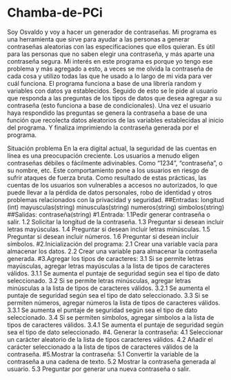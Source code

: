 # Chamba-de-PCi
Soy Osvaldo y voy a hacer un generador de contraseñas.
Mi programa es una herramienta que sirve para ayudar a las personas a generar contraseñas aleatorias con las especificaciones que ellos quieran. Es útil para las personas que no saben elegir una contraseña, y más aparte una contraseña segura. 
Mi interés en este programa es porque yo tengo ese problema y más agregado a esto, a veces se me olvida la contraseña de cada cosa y utilizo todas las que he usado a lo largo de mi vida para ver cuál funciona.
El programa funciona a base de una librería random y variables con datos ya establecidos. Seguido de esto se le pide al usuario que responda a las preguntas de los tipos de datos que desea agregar a su contraseña (esto funciona a base de condicionales).
 Una vez el usuario haya respondido las preguntas se genera la contraseña a base de una función que recolecta datos aleatorios de las variables establecidas al inicio del programa.
Y finaliza imprimiendo la contraseña generada por el programa.

Situación problema
En la era digital actual, la seguridad de las cuentas en línea es una preocupación creciente. Los usuarios a menudo eligen contraseñas débiles o fácilmente adivinables. Como “1234”, “contraseña”, o su nombre, etc. Este comportamiento pone a los usuarios en riesgo de sufrir ataques de fuerza bruta. Como resultado de estas prácticas, las cuentas de los usuarios son vulnerables a accesos no autorizados, lo que puede llevar a la pérdida de datos personales, robo de identidad y otros problemas relacionados con la privacidad y seguridad.
##Entradas:
longitud (int)
mayusculas(string)
minusculas(string)
numeros(string)
simbolos(string)
##Salidas:
contraseña(string)
#1.Entrada:
1.1Pedir generar contraseña o salir.
1.2 Solicitar la longitud de la contraseña.
1.3 Preguntar si desean incluir letras mayúsculas.
1.4 Preguntar si desean incluir letras minúsculas.
1.5 Preguntar si desean incluir números.
1.6 Preguntar si desean incluir símbolos.
#2.Inicialización del programa:
2.1 Crear una variable vacía para almacenar los datos.
2.2 Crear una variable para almacenar la contraseña generada.
#3.Agregar los tipos de caracteres:
3.1 Si se permite letras mayúsculas, agregar letras mayúsculas a la lista de tipos  de caracteres válidos.
3.1.1 Se aumenta el puntaje de seguridad según sea el tipo de dato seleccionado.
3.2 Si se permite letras minúsculas, agregar letras minúsculas a la lista de tipos  de caracteres válidos.
3.2.1 Se aumenta el puntaje de seguridad según sea el tipo de dato seleccionado.
3.3 Si se permiten números, agregar números la lista de tipos  de caracteres válidos.
3.3.1 Se aumenta el puntaje de seguridad según sea el tipo de dato seleccionado.
3.4 Si se permiten símbolos, agregar símbolos a la lista de tipos  de caracteres válidos.
3.4.1 Se aumenta el puntaje de seguridad según sea el tipo de dato seleccionado.
#4. Generar la contraseña:
4.1 Seleccionar un carácter aleatorio de la lista de tipos caracteres válidos.
4.2 Añadir el carácter seleccionado a la lista de tipos de caracteres válidos de la contraseña.
#5.Mostrar la contraseña:
5.1 Convertir la variable de la contraseña a una cadena de texto.
5.2 Mostrar la contraseña generada al usuario.
5.3 Preguntar por generar una nueva contraseña o salir.


